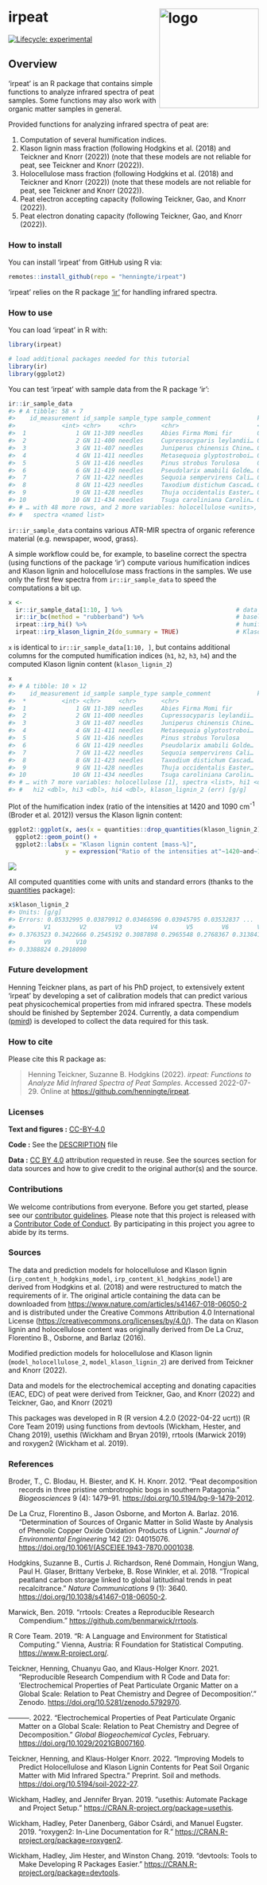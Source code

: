 
<!-- README.md is generated from README.Rmd. Please edit that file -->

# irpeat <img src='man/figures/logo-hex.png' align="right" height="139" alt="logo" style="float:right; height:200px;" />

<!-- badges: start -->

[![Lifecycle:
experimental](https://img.shields.io/badge/lifecycle-experimental-orange.svg)](https://lifecycle.r-lib.org/articles/stages.html#experimental)
<!-- badges: end -->

## Overview

‘irpeat’ is an R package that contains simple functions to analyze
infrared spectra of peat samples. Some functions may also work with
organic matter samples in general.

Provided functions for analyzing infrared spectra of peat are:

1.  Computation of several humification indices.
2.  Klason lignin mass fraction (following Hodgkins et al. (2018) and
    Teickner and Knorr (2022)) (note that these models are not reliable
    for peat, see Teickner and Knorr (2022)).
3.  Holocellulose mass fraction (following Hodgkins et al. (2018) and
    Teickner and Knorr (2022)) (note that these models are not reliable
    for peat, see Teickner and Knorr (2022)).
4.  Peat electron accepting capacity (following Teickner, Gao, and Knorr
    (2022)).
5.  Peat electron donating capacity (following Teickner, Gao, and Knorr
    (2022)).

### How to install

You can install ‘irpeat’ from GitHub using R via:

``` r
remotes::install_github(repo = "henningte/irpeat")
```

‘irpeat’ relies on the R package [‘ir’](https://github.com/henningte/ir)
for handling infrared spectra.

### How to use

You can load ‘irpeat’ in R with:

``` r
library(irpeat)

# load additional packages needed for this tutorial
library(ir)
library(ggplot2)
```

You can test ‘irpeat’ with sample data from the R package ‘ir’:

``` r
ir::ir_sample_data
#> # A tibble: 58 × 7
#>    id_measurement id_sample sample_type sample_comment             klason_lignin
#>             <int> <chr>     <chr>       <chr>                      <units>      
#>  1              1 GN 11-389 needles     Abies Firma Momi fir       0.359944     
#>  2              2 GN 11-400 needles     Cupressocyparis leylandii… 0.339405     
#>  3              3 GN 11-407 needles     Juniperus chinensis Chine… 0.267552     
#>  4              4 GN 11-411 needles     Metasequoia glyptostroboi… 0.350016     
#>  5              5 GN 11-416 needles     Pinus strobus Torulosa     0.331100     
#>  6              6 GN 11-419 needles     Pseudolarix amabili Golde… 0.279360     
#>  7              7 GN 11-422 needles     Sequoia sempervirens Cali… 0.329672     
#>  8              8 GN 11-423 needles     Taxodium distichum Cascad… 0.356950     
#>  9              9 GN 11-428 needles     Thuja occidentalis Easter… 0.369360     
#> 10             10 GN 11-434 needles     Tsuga caroliniana Carolin… 0.289050     
#> # … with 48 more rows, and 2 more variables: holocellulose <units>,
#> #   spectra <named list>
```

`ir::ir_sample_data` contains various ATR-MIR spectra of organic
reference material (e.g. newspaper, wood, grass).

A simple workflow could be, for example, to baseline correct the spectra
(using functions of the package ‘ir’) compute various humification
indices and Klason lignin and holocellulose mass fractions in the
samples. We use only the first few spectra from `ir::ir_sample_data` to
speed the computations a bit up.

``` r
x <- 
  ir::ir_sample_data[1:10, ] %>%                                # data
  ir::ir_bc(method = "rubberband") %>%                          # baseline correction
  irpeat::irp_hi() %>%                                          # humification indices
  irpeat::irp_klason_lignin_2(do_summary = TRUE)                # Klason lignin content
```

`x` is identical to `ir::ir_sample_data[1:10, ]`, but contains
additional columns for the computed humification indices (`h1`, `h2`,
`h3`, `h4`) and the computed Klason lignin content (`klason_lignin_2`)

``` r
x
#> # A tibble: 10 × 12
#>    id_measurement id_sample sample_type sample_comment             klason_lignin
#>  *          <int> <chr>     <chr>       <chr>                                [1]
#>  1              1 GN 11-389 needles     Abies Firma Momi fir               0.360
#>  2              2 GN 11-400 needles     Cupressocyparis leylandii…         0.339
#>  3              3 GN 11-407 needles     Juniperus chinensis Chine…         0.268
#>  4              4 GN 11-411 needles     Metasequoia glyptostroboi…         0.350
#>  5              5 GN 11-416 needles     Pinus strobus Torulosa             0.331
#>  6              6 GN 11-419 needles     Pseudolarix amabili Golde…         0.279
#>  7              7 GN 11-422 needles     Sequoia sempervirens Cali…         0.330
#>  8              8 GN 11-423 needles     Taxodium distichum Cascad…         0.357
#>  9              9 GN 11-428 needles     Thuja occidentalis Easter…         0.369
#> 10             10 GN 11-434 needles     Tsuga caroliniana Carolin…         0.289
#> # … with 7 more variables: holocellulose [1], spectra <list>, hi1 <dbl>,
#> #   hi2 <dbl>, hi3 <dbl>, hi4 <dbl>, klason_lignin_2 (err) [g/g]
```

Plot of the humification index (ratio of the intensities at 1420 and
1090 cm<sup>-1</sup> (Broder et al. 2012)) versus the Klason lignin
content:

``` r
ggplot2::ggplot(x, aes(x = quantities::drop_quantities(klason_lignin_2) * 100, y = hi1)) + 
  ggplot2::geom_point() +
  ggplot2::labs(x = "Klason lignin content [mass-%]", 
                y = expression("Ratio of the intensities at"~1420~and~1090~cm^{-1}))
```

![](man/figures/README-x_plot-1.png)<!-- -->

All computed quantities come with units and standard errors (thanks to
the [quantities](https://github.com/r-quantities/quantities) package):

``` r
x$klason_lignin_2
#> Units: [g/g]
#> Errors: 0.05332995 0.03879912 0.03466596 0.03945795 0.03532837 ...
#>        V1        V2        V3        V4        V5        V6        V7        V8 
#> 0.3763523 0.3422666 0.2545192 0.3087898 0.2965548 0.2768367 0.3138414 0.3517650 
#>        V9       V10 
#> 0.3388824 0.2918090
```

### Future development

Henning Teickner plans, as part of his PhD project, to extensively
extent ‘irpeat’ by developing a set of calibration models that can
predict various peat physicochemical properties from mid infrared
spectra. These models should be finished by September 2024. Currently, a
data compendium ([pmird](https://henningte.github.io/pmird/index.html))
is developed to collect the data required for this task.

### How to cite

Please cite this R package as:

> Henning Teickner, Suzanne B. Hodgkins (2022). *irpeat: Functions to
> Analyze Mid Infrared Spectra of Peat Samples*. Accessed 2022-07-29.
> Online at <https://github.com/henningte/irpeat>.

### Licenses

**Text and figures :**
[CC-BY-4.0](https://creativecommons.org/licenses/by/4.0/)

**Code :** See the [DESCRIPTION](DESCRIPTION) file

**Data :** [CC BY 4.0](https://creativecommons.org/licenses/by/4.0/)
attribution requested in reuse. See the sources section for data sources
and how to give credit to the original author(s) and the source.

### Contributions

We welcome contributions from everyone. Before you get started, please
see our [contributor guidelines](CONTRIBUTING.md). Please note that this
project is released with a [Contributor Code of Conduct](CONDUCT.md). By
participating in this project you agree to abide by its terms.

### Sources

The data and prediction models for holocellulose and Klason lignin
(`irp_content_h_hodgkins_model`, `irp_content_kl_hodgkins_model`) are
derived from Hodgkins et al. (2018) and were restructured to match the
requirements of ir. The original article containing the data can be
downloaded from <https://www.nature.com/articles/s41467-018-06050-2> and
is distributed under the Creative Commons Attribution 4.0 International
License (<https://creativecommons.org/licenses/by/4.0/>). The data on
Klason lignin and holocellulose content was originally derived from De
La Cruz, Florentino B., Osborne, and Barlaz (2016).

Modified prediction models for holocellulose and Klason lignin
(`model_holocellulose_2`, `model_klason_lignin_2`) are derived from
Teickner and Knorr (2022).

Data and models for the electrochemical accepting and donating
capacities (EAC, EDC) of peat were derived from Teickner, Gao, and Knorr
(2022) and Teickner, Gao, and Knorr (2021)

This packages was developed in R (R version 4.2.0 (2022-04-22 ucrt)) (R
Core Team 2019) using functions from devtools (Wickham, Hester, and
Chang 2019), usethis (Wickham and Bryan 2019), rrtools (Marwick 2019)
and roxygen2 (Wickham et al. 2019).

### References

<div id="refs" class="references csl-bib-body hanging-indent">

<div id="ref-Broder.2012" class="csl-entry">

Broder, T., C. Blodau, H. Biester, and K. H. Knorr. 2012. “<span
class="nocase">Peat decomposition records in three pristine ombrotrophic
bogs in southern Patagonia</span>.” *Biogeosciences* 9 (4): 1479–91.
<https://doi.org/10.5194/bg-9-1479-2012>.

</div>

<div id="ref-LaCruz.2016" class="csl-entry">

De La Cruz, Florentino B., Jason Osborne, and Morton A. Barlaz. 2016.
“<span class="nocase">Determination of Sources of Organic Matter in
Solid Waste by Analysis of Phenolic Copper Oxide Oxidation Products of
Lignin</span>.” *Journal of Environmental Engineering* 142 (2):
04015076. <https://doi.org/10.1061/(ASCE)EE.1943-7870.0001038>.

</div>

<div id="ref-Hodgkins.2018" class="csl-entry">

Hodgkins, Suzanne B., Curtis J. Richardson, René Dommain, Hongjun Wang,
Paul H. Glaser, Brittany Verbeke, B. Rose Winkler, et al. 2018. “<span
class="nocase">Tropical peatland carbon storage linked to global
latitudinal trends in peat recalcitrance</span>.” *Nature
Communications* 9 (1): 3640.
<https://doi.org/10.1038/s41467-018-06050-2>.

</div>

<div id="ref-Marwick.2019" class="csl-entry">

Marwick, Ben. 2019. “<span class="nocase">rrtools: Creates a
Reproducible Research Compendium</span>.”
<https://github.com/benmarwick/rrtools>.

</div>

<div id="ref-RCoreTeam.2019" class="csl-entry">

R Core Team. 2019. “<span class="nocase">R: A Language and Environment
for Statistical Computing</span>.” Vienna, Austria: R Foundation for
Statistical Computing. <https://www.R-project.org/>.

</div>

<div id="ref-Teickner.2021c" class="csl-entry">

Teickner, Henning, Chuanyu Gao, and Klaus-Holger Knorr. 2021.
“Reproducible Research Compendium with R Code and Data for:
’Electrochemical Properties of Peat Particulate Organic Matter on a
Global Scale: Relation to Peat Chemistry and Degree of Decomposition’.”
Zenodo. <https://doi.org/10.5281/zenodo.5792970>.

</div>

<div id="ref-Teickner.2022" class="csl-entry">

———. 2022. “Electrochemical Properties of Peat Particulate Organic
Matter on a Global Scale: Relation to Peat Chemistry and Degree of
Decomposition.” *Global Biogeochemical Cycles*, February.
<https://doi.org/10.1029/2021GB007160>.

</div>

<div id="ref-Teickner.2022a" class="csl-entry">

Teickner, Henning, and Klaus-Holger Knorr. 2022. “Improving Models to
Predict Holocellulose and Klason Lignin Contents for Peat Soil Organic
Matter with Mid Infrared Spectra.” Preprint. Soil and methods.
<https://doi.org/10.5194/soil-2022-27>.

</div>

<div id="ref-Wickham.2019b" class="csl-entry">

Wickham, Hadley, and Jennifer Bryan. 2019. “<span
class="nocase">usethis: Automate Package and Project Setup</span>.”
<https://CRAN.R-project.org/package=usethis>.

</div>

<div id="ref-Wickham.2019c" class="csl-entry">

Wickham, Hadley, Peter Danenberg, Gábor Csárdi, and Manuel Eugster.
2019. “<span class="nocase">roxygen2: In-Line Documentation for
R</span>.” <https://CRAN.R-project.org/package=roxygen2>.

</div>

<div id="ref-Wickham.2019" class="csl-entry">

Wickham, Hadley, Jim Hester, and Winston Chang. 2019. “<span
class="nocase">devtools: Tools to Make Developing R Packages
Easier</span>.” <https://CRAN.R-project.org/package=devtools>.

</div>

</div>
